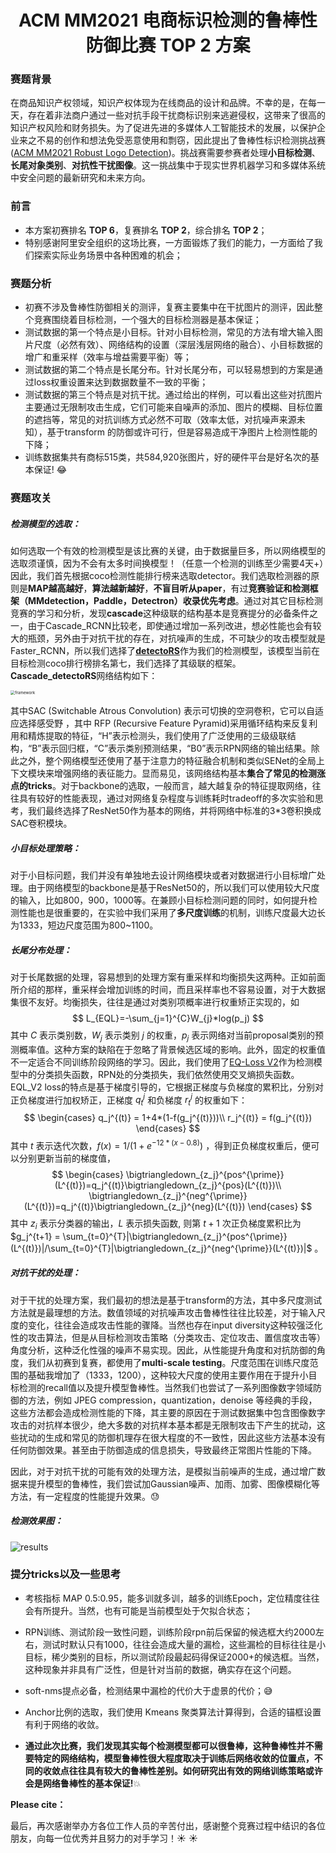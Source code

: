 <h1 align = "center">ACM MM2021 电商标识检测的鲁棒性防御比赛 TOP 2 方案</h1>

### 赛题背景

在商品知识产权领域，知识产权体现为在线商品的设计和品牌。不幸的是，在每一天，存在着非法商户通过一些对抗手段干扰商标识别来逃避侵权，这带来了很高的知识产权风险和财务损失。为了促进先进的多媒体人工智能技术的发展，以保护企业来之不易的创作和想法免受恶意使用和剽窃，因此提出了鲁棒性标识检测挑战赛 ([ACM MM2021 Robust Logo Detection](https://tianchi.aliyun.com/competition/entrance/531888/introduction))。挑战赛需要参赛者处理**小目标检测**、**长尾对象类别**、**对抗性干扰图像**。这一挑战集中于现实世界机器学习和多媒体系统中安全问题的最新研究和未来方向。

### 前言

- 本方案初赛排名 **TOP 6**，复赛排名 **TOP 2**，综合排名 **TOP 2**；
- 特别感谢阿里安全组织的这场比赛，一方面锻炼了我们的能力，一方面给了我们探索实际业务场景中各种困难的机会；

### 赛题分析

- 初赛不涉及鲁棒性防御相关的测评，复赛主要集中在干扰图片的测评，因此整个竞赛围绕着目标检测，一个强大的目标检测器是基本保证；
- 测试数据的第一个特点是小目标。针对小目标检测，常见的方法有增大输入图片尺度（必然有效）、网络结构的设置（深层浅层网络的融合）、小目标数据的增广和重采样（效率与增益需要平衡）等；
- 测试数据的第二个特点是长尾分布。针对长尾分布，可以轻易想到的方案是通过loss权重设置来达到数据数量不一致的平衡；
- 测试数据的第三个特点是对抗干扰。通过给出的样例，可以看出这些对抗图片主要通过无限制攻击生成，它们可能来自噪声的添加、图片的模糊、目标位置的遮挡等，常见的对抗训练方式必然不可取（效率太低，对抗噪声来源未知），基于transform 的防御或许可行，但是容易造成干净图片上检测性能的下降；
- 训练数据集共有商标515类，共584,920张图片，好的硬件平台是好名次的基本保证! :joy:

### 赛题攻关

##### 检测模型的选取：

如何选取一个有效的检测模型是该比赛的关键，由于数据量巨多，所以网络模型的选取须谨慎，因为不会有太多时间换模型！（任意一个检测的训练至少需要4天+）因此，我们首先根据coco检测性能排行榜来选取detector。我们选取检测器的原则是**MAP越高越好**，**算法越新越好**，**不盲目听从paper**，有过**竞赛验证和检测框架（MMdetection，Paddle，Detectron）收录优先考虑**。通过对其它目标检测竞赛的学习和分析，发现**cascade**这种级联的结构基本是竞赛提分的必备条件之一，由于Cascade_RCNN比较老，即使通过增加一系列改进，想必性能也会有较大的瓶颈，另外由于对抗干扰的存在，对抗噪声的生成，不可缺少的攻击模型就是Faster_RCNN，所以我们选择了[**detectoRS**](https://arxiv.org/abs/2006.02334)作为我们的检测模型，该模型当前在目标检测coco排行榜排名第七，我们选择了其级联的框架。**Cascade_detectoRS**网络结构如下：

<img src="C:\Users\FenHua\Desktop\MM比赛\方案\pics\framework.jpg" alt="framework" style="zoom: 45%;"/>

其中SAC (Switchable Atrous Convolution) 表示可切换的空洞卷积，它可以自适应选择感受野 ，其中 RFP (Recursive Feature Pyramid)采用循环结构来反复利用和精炼提取的特征，“H”表示检测头，我们使用了广泛使用的三级级联结构，“B”表示回归框，“C”表示类别预测结果，“B0”表示RPN网络的输出结果。除此之外，整个网络模型还使用了基于注意力的特征融合机制和类似SENet的全局上下文模块来增强网络的表征能力。显而易见，该网络结构基本**集合了常见的检测涨点的tricks**。对于backbone的选取，一般而言，越大越复杂的特征提取网络，往往具有较好的性能表现，通过对网络复杂程度与训练耗时tradeoff的多次实验和思考，我们最终选择了ResNet50作为基本的网络，并将网络中标准的3*3卷积换成SAC卷积模块。

##### 小目标处理策略：

对于小目标问题，我们并没有单独地去设计网络模块或者对数据进行小目标增广处理。由于网络模型的backbone是基于ResNet50的，所以我们可以使用较大尺度的输入，比如800，900，1000等。在兼顾小目标检测问题的同时，如何提升检测性能也是很重要的，在实验中我们采用了**多尺度训练**的机制，训练尺度最大边长为1333，短边尺度范围为800~1100。

##### 长尾分布处理：

对于长尾数据的处理，容易想到的处理方案有重采样和均衡损失这两种。正如前面所介绍的那样，重采样会增加训练的时间，而且采样率也不容易设置，对于大数据集很不友好。均衡损失，往往是通过对类别项概率进行权重矫正实现的，如
$$
L_{EQL}=-\sum_{j=1}^{C}W_{j}*log(p_j)
$$
其中 $C$ 表示类别数，$W_j$ 表示类别 $j$ 的权重，$p_j$ 表示网络对当前proposal类别的预测概率值。这种方案的缺陷在于忽略了背景候选区域的影响。此外，固定的权重值不一定适合不同训练阶段网络的学习。因此，我们使用了[EQ-Loss V2](https://arxiv.org/abs/2012.08548v1)作为检测模型中的分类损失函数，RPN处的分类损失，我们依然使用交叉熵损失函数。EQL_V2 loss的特点是基于梯度引导的，它根据正梯度与负梯度的累积比，分别对正负梯度进行加权矫正，正梯度 $q_t^j$ 和负梯度 $r_t^j$ 的权重如下：
$$
\begin{cases}
q_j^{(t)} = 1+4*(1-f(g_j^{(t)}))\\
r_j^{(t)} = f(g_j^{(t)})
\end{cases}
$$
其中 $t$ 表示迭代次数，$f(x)=1/(1+e^{-12*(x-0.8)})$ ，得到正负梯度权重后，便可以分别更新当前的梯度值，
$$
\begin{cases}
\bigtriangledown_{z_j}^{pos^{\prime}}(L^{(t)})=q_j^{(t)}\bigtriangledown_{z_j}^{pos}(L^{(t)})\\
\bigtriangledown_{z_j}^{neg^{\prime}}(L^{(t)})=q_j^{(t)}\bigtriangledown_{z_j}^{neg}(L^{(t)})
\end{cases}
$$
其中 $z_i$ 表示分类器的输出，$L$ 表示损失函数,  则第 $t+1$ 次正负梯度累积比为 $g_j^{t+1} = \sum_{t=0}^{T}|\bigtriangledown_{z_j}^{pos^{\prime}}(L^{(t)})|/\sum_{t=0}^{T}|\bigtriangledown_{z_j}^{neg^{\prime}}(L^{(t)})|$ 。

##### 对抗干扰的处理：

对于干扰的处理方案，我们最初的想法是基于transform的方法，其中多尺度测试方法就是最理想的方法。数值领域的对抗噪声攻击鲁棒性往往比较差，对于输入尺度的变化，往往会造成攻击性能的骤降。当然也存在input diversity这种较强泛化性的攻击算法，但是从目标检测攻击策略（分类攻击、定位攻击、置信度攻击等）角度分析，这种泛化性强的噪声不易实现。因此，从性能提升角度和对抗防御的角度，我们从初赛到复赛，都使用了**multi-scale testing**。尺度范围在训练尺度范围的基础我增加了（1333，1200），这种较大尺度的使用主要作用在于提升小目标检测的recall值以及提升模型鲁棒性。当然我们也尝试了一系列图像数字领域防御的方法，例如 JPEG compression，quantization，denoise 等经典的手段，这些方法都会造成检测性能的下降，其主要的原因在于测试数据集中包含图像数字攻击的对抗样本很少，绝大多数的对抗样本基本都是无限制攻击下产生的扰动，这些扰动的生成和常见的防御机理存在很大程度的不一致性，因此这些方法基本没有任何防御效果。甚至由于防御造成的信息损失，导致最终正常图片性能的下降。

因此，对于对抗干扰的可能有效的处理方法，是模拟当前噪声的生成，通过增广数据来提升模型的鲁棒性，我们尝试加Gaussian噪声、加雨、加雾、图像模糊化等方法，有一定程度的性能提升效果。:sweat:

##### 检测效果图：

![results](C:\Users\FenHua\Desktop\MM比赛\方案\pics\results.jpg)

### 提分tricks以及一些思考

- 考核指标 MAP 0.5:0.95，能多训就多训，越多的训练Epoch，定位精度往往会有所提升。当然，也有可能是当前模型处于欠拟合状态；

- RPN训练、测试阶段一致性问题，训练阶段rpn前后保留的候选框大约2000左右，测试时默认只有1000，往往会造成大量的漏检，这些漏检的目标往往是小目标，稀少类别的目标，所以测试阶段最起码得保证2000+的候选框。当然，这种现象并非具有广泛性，但是针对当前的数据，确实存在这个问题。

- soft-nms提点必备，检测结果中漏检的代价大于虚景的代价；:sweat_smile:

- Anchor比例的选取，我们使用 Kmeans 聚类算法计算得到，合适的锚框设置有利于网络的收敛。

- **通过此次比赛，我们发现其实每个检测模型都可以很鲁棒，这种鲁棒性并不需要特定的网络结构，模型鲁棒性很大程度取决于训练后网络收敛的位置点，不同的收敛点往往具有较大的鲁棒性差别。如何研究出有效的网络训练策略或许会是网络鲁棒性的基本保证!**:boom:

**Please cite：**

最后，再次感谢举办方各位工作人员的辛苦付出，感谢整个竞赛过程中结识的各位朋友，向每一位优秀并且努力的对手学习！:sunny: :sunny:

